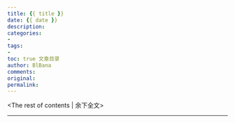 ```yaml
---
title: {{ title }}
date: {{ date }}
description: 
categories:
- 
tags:
-  
toc: true 文章目录
author: BlBana
comments:
original:
permalink: 
---
```


<!-- more -->
<The rest of contents | 余下全文>

---

